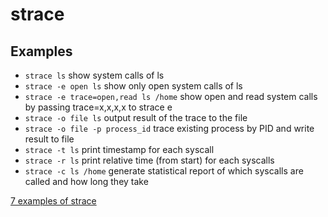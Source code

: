 # strace

## Examples
- `strace ls` show system calls of ls
- `strace -e open ls` show only open system calls of ls
- `strace -e trace=open,read ls /home` show open and read system calls by passing trace=x,x,x,x to strace e
- `strace -o file ls` output result of the trace to the file
- `strace -o file -p process_id` trace existing process by PID and write result to file
- `strace -t ls` print timestamp for each syscall
- `strace -r ls` print relative time (from start) for each syscalls
- `strace -c ls /home` generate statistical report of which syscalls are called and how long they take


[7 examples of strace](https://www.thegeekstuff.com/2011/11/strace-examples/)